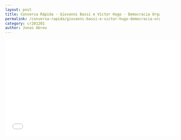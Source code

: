 ```yaml
---
layout: post
title: Conversa Rápida - Giovanni Bassi e Victor Hugo - Democracia Organizacional
permalink: /conversa-rapida/giovanni-bassi-e-victor-hugo-democracia-organizacional
category: cr201201
author: Jonas Abreu
---
```


<iframe width="560" height="315" src="//www.youtube.com/embed/0e0MkkAyNd4" frameborder="0" allowfullscreen></iframe>
